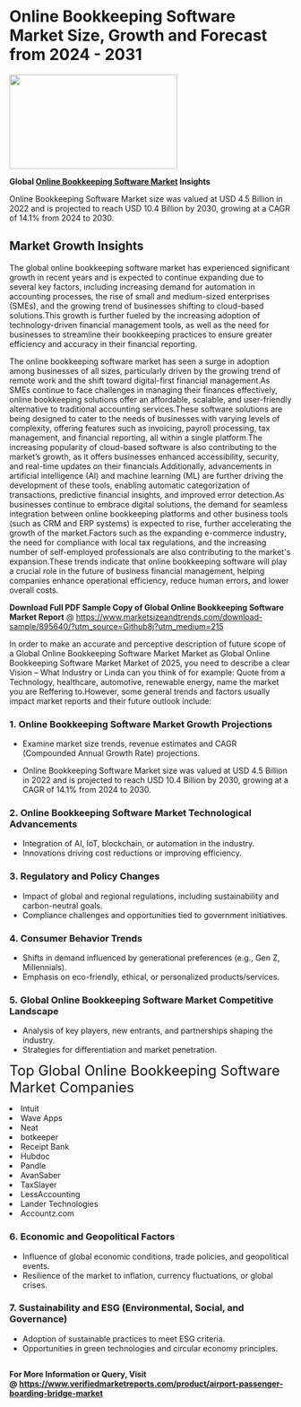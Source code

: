 <H1>Online Bookkeeping Software Market Size, Growth and Forecast from 2024 - 2031</H1><img class="aligncenter size-medium wp-image-584254" src="https://thirdeyenews.in/wp-content/uploads/2024/09/Global-Market-Research-300x168.jpeg" alt="" width="300" height="168" /><p><strong>Global&nbsp;<a href="https://www.marketsizeandtrends.com/download-sample/895640/?utm_source=Github8j?utm_medium=215">Online Bookkeeping Software Market</a> Insights</strong></p><p>Online Bookkeeping Software Market size was valued at USD 4.5 Billion in 2022 and is projected to reach USD 10.4 Billion by 2030, growing at a CAGR of 14.1% from 2024 to 2030.</p><p><h2>Market Growth Insights</h2> <p>The global online bookkeeping software market has experienced significant growth in recent years and is expected to continue expanding due to several key factors, including increasing demand for automation in accounting processes, the rise of small and medium-sized enterprises (SMEs), and the growing trend of businesses shifting to cloud-based solutions.This growth is further fueled by the increasing adoption of technology-driven financial management tools, as well as the need for businesses to streamline their bookkeeping practices to ensure greater efficiency and accuracy in their financial reporting.</p> <p>The online bookkeeping software market has seen a surge in adoption among businesses of all sizes, particularly driven by the growing trend of remote work and the shift toward digital-first financial management.As SMEs continue to face challenges in managing their finances effectively, online bookkeeping solutions offer an affordable, scalable, and user-friendly alternative to traditional accounting services.These software solutions are being designed to cater to the needs of businesses with varying levels of complexity, offering features such as invoicing, payroll processing, tax management, and financial reporting, all within a single platform.The increasing popularity of cloud-based software is also contributing to the market’s growth, as it offers businesses enhanced accessibility, security, and real-time updates on their financials.Additionally, advancements in artificial intelligence (AI) and machine learning (ML) are further driving the development of these tools, enabling automatic categorization of transactions, predictive financial insights, and improved error detection.As businesses continue to embrace digital solutions, the demand for seamless integration between online bookkeeping platforms and other business tools (such as CRM and ERP systems) is expected to rise, further accelerating the growth of the market.Factors such as the expanding e-commerce industry, the need for compliance with local tax regulations, and the increasing number of self-employed professionals are also contributing to the market's expansion.These trends indicate that online bookkeeping software will play a crucial role in the future of business financial management, helping companies enhance operational efficiency, reduce human errors, and lower overall costs.<p><span class=""><strong>Download Full PDF Sample Copy of Global Online Bookkeeping Software Market Report</strong> @ <a href="https://www.marketsizeandtrends.com/download-sample/895640/?utm_source=Github8j?utm_medium=215" target="_blank">https://www.marketsizeandtrends.com/download-sample/895640/?utm_source=Github8j?utm_medium=215</a></span></p><p>In order to make an accurate and perceptive description of future scope of a Global&nbsp;Online Bookkeeping Software Market Market as Global&nbsp;Online Bookkeeping Software Market Market of 2025, you need to describe a clear Vision &ndash; What Industry or Linda can you think of for example: Quote from a Technology, healthcare, automotive, renewable energy, name the market you are Reffering to.However, some general trends and factors usually impact market reports and their future outlook include:</p><h3>1.&nbsp;<strong>Online Bookkeeping Software Market Growth Projections</strong></h3><ul><li>Examine market size trends, revenue estimates and CAGR (Compounded Annual Growth Rate) projections.</li><li><p>Online Bookkeeping Software Market size was valued at USD 4.5 Billion in 2022 and is projected to reach USD 10.4 Billion by 2030, growing at a CAGR of 14.1% from 2024 to 2030.</p></li></ul><h3>2.&nbsp;<strong>Online Bookkeeping Software Market Technological Advancements</strong></h3><ul><li>Integration of AI, IoT, blockchain, or automation in the industry.</li><li>Innovations driving cost reductions or improving efficiency.</li></ul><h3>3.&nbsp;<strong>Regulatory and Policy Changes</strong></h3><ul><li>Impact of global and regional regulations, including sustainability and carbon-neutral goals.</li><li>Compliance challenges and opportunities tied to government initiatives.</li></ul><h3>4.&nbsp;<strong>Consumer Behavior Trends</strong></h3><ul><li>Shifts in demand influenced by generational preferences (e.g., Gen Z, Millennials).</li><li>Emphasis on eco-friendly, ethical, or personalized products/services.</li></ul><h3>5.&nbsp;<strong>Global Online Bookkeeping Software Market Competitive Landscape</strong></h3><ul><li>Analysis of key players, new entrants, and partnerships shaping the industry.</li><li>Strategies for differentiation and market penetration.</li></ul><p data-pm-slice="1 1 []"><span style="color: inherit; font-family: inherit; font-size: 25px;">Top Global Online Bookkeeping Software Market Companies</span></p><div class="" data-test-id=""><p><li>Intuit</li><li> Wave Apps</li><li> Neat</li><li> botkeeper</li><li> Receipt Bank</li><li> Hubdoc</li><li> Pandle</li><li> AvanSaber</li><li> TaxSlayer</li><li> LessAccounting</li><li> Lander Technologies</li><li> Accountz.com</li></p></div><h3>6.&nbsp;<strong>Economic and Geopolitical Factors</strong></h3><ul><li>Influence of global economic conditions, trade policies, and geopolitical events.</li><li>Resilience of the market to inflation, currency fluctuations, or global crises.</li></ul><h3>7.&nbsp;<strong>Sustainability and ESG (Environmental, Social, and Governance)</strong></h3><ul><li>Adoption of sustainable practices to meet ESG criteria.</li><li>Opportunities in green technologies and circular economy principles.</li></ul><h2><strong style="font-size: 14px;">For More Information or Query, Visit @&nbsp;</strong><a style="background-color: #ffffff; font-size: 14px;" href="https://www.marketsizeandtrends.com/report/online-bookkeeping-software-market-/" target="_blank">https://www.verifiedmarketreports.com/product/airport-passenger-boarding-bridge-market</a></h2>